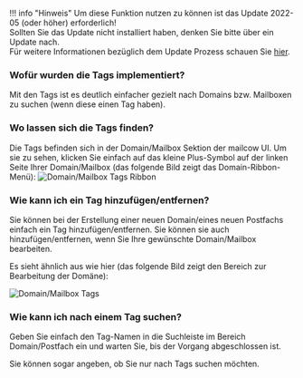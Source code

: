 !!! info "Hinweis"
	Um diese Funktion nutzen zu können ist das Update 2022-05 (oder höher) erforderlich!<br>
	Sollten Sie das Update nicht installiert haben, denken Sie bitte über ein Update nach.<br>
	Für weitere Informationen bezüglich dem Update Prozess schauen Sie [hier](../../maintenance/update.md).
	
### Wofür wurden die Tags implementiert?
Mit den Tags ist es deutlich einfacher gezielt nach Domains bzw. Mailboxen zu suchen (wenn diese einen Tag haben).

### Wo lassen sich die Tags finden?
Die Tags befinden sich in der Domain/Mailbox Sektion der mailcow UI.
Um sie zu sehen, klicken Sie einfach auf das kleine Plus-Symbol auf der linken Seite Ihrer Domain/Mailbox (das folgende Bild zeigt das Domain-Ribbon-Menü):
![Domain/Mailbox Tags Ribbon](../../assets/images/manual-guides/mailcow-domain_tags_ribbon.de.png)

### Wie kann ich ein Tag hinzufügen/entfernen?
Sie können bei der Erstellung einer neuen Domain/eines neuen Postfachs einfach ein Tag hinzufügen/entfernen. Sie können sie auch hinzufügen/entfernen, wenn Sie Ihre gewünschte Domain/Mailbox bearbeiten.

Es sieht ähnlich aus wie hier (das folgende Bild zeigt den Bereich zur Bearbeitung der Domäne):

![Domain/Mailbox Tags](../../assets/images/manual-guides/mailcow-domain_email_tags.de.png)


### Wie kann ich nach einem Tag suchen?
Geben Sie einfach den Tag-Namen in die Suchleiste im Bereich Domain/Postfach ein und warten Sie, bis der Vorgang abgeschlossen ist.

Sie können sogar angeben, ob Sie nur nach Tags suchen möchten.